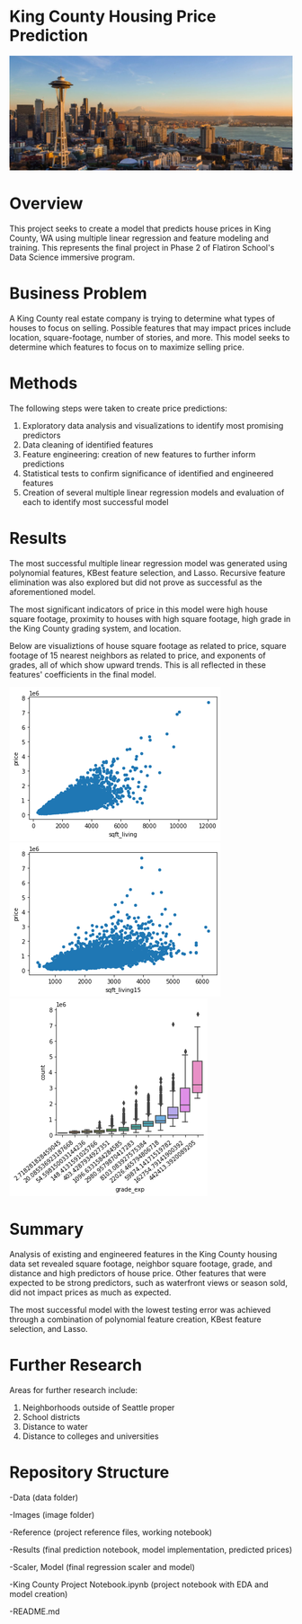 # King County Housing Price Prediction

![seattle-1200x487](https://github.com/Davida1014/House-Price-Predictions/blob/main/Images/seattle-1200x487.jpg?raw=true)

# Overview
This project seeks to create a model that predicts house prices in King County, WA using multiple linear regression and feature modeling and training. This represents the final project in Phase 2 of Flatiron School's Data Science immersive program.

# Business Problem
A King County real estate company is trying to determine what types of houses to focus on selling. Possible features that may impact prices include location, square-footage, number of stories, and more. This model seeks to determine which features to focus on to maximize selling price.

# Methods
The following steps were taken to create price predictions:
1. Exploratory data analysis and visualizations to identify most promising predictors
2. Data cleaning of identified features
3. Feature engineering: creation of new features to further inform predictions
4. Statistical tests to confirm significance of identified and engineered features
5. Creation of several multiple linear regression models and evaluation of each to identify most successful model

# Results
The most successful multiple linear regression model was generated using polynomial features, KBest feature selection, and Lasso. Recursive feature elimination was also explored but did not prove as successful as the aforementioned model.

The most significant indicators of price in this model were high house square footage, proximity to houses with high square footage, high grade in the King County grading system, and location.

Below are visualiztions of house square footage as related to price, square footage of 15 nearest neighbors as related to price, and exponents of grades, all of which show upward trends. This is all reflected in these features' coefficients in the final model.


![sqft_living](https://github.com/Davida1014/House-Price-Predictions/blob/main/Images/sqft_living.png?raw=true)
![sqft_living15](https://github.com/Davida1014/House-Price-Predictions/blob/main/Images/sqft_living15.png?raw=true)
![grade_exp](https://github.com/Davida1014/House-Price-Predictions/blob/main/Images/grade_exp.png?raw=true)


# Summary
Analysis of existing and engineered features in the King County housing data set revealed square footage, neighbor square footage, grade, and distance and high predictors of house price. Other features that were expected to be strong predictors, such as waterfront views or season sold, did not impact prices as much as expected. 

The most successful model with the lowest testing error was achieved through a combination of polynomial feature creation, KBest feature selection, and Lasso.



# Further Research
Areas for further research include:
1. Neighborhoods outside of Seattle proper
2. School districts
3. Distance to water
4. Distance to colleges and universities

# Repository Structure
-Data (data folder)

-Images (image folder)

-Reference (project reference files, working notebook)

-Results (final prediction notebook, model implementation, predicted prices)

-Scaler, Model (final regression scaler and model)

-King County Project Notebook.ipynb (project notebook with EDA and model creation)

-README.md
